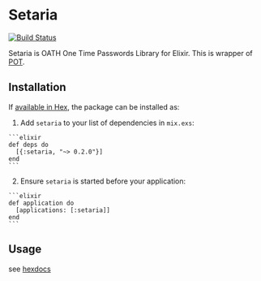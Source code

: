 # Setaria

[![Build Status](https://travis-ci.org/ritou/elixir-setaria.svg?branch=master)](https://travis-ci.org/ritou/elixir-setaria)

Setaria is OATH One Time Passwords Library for Elixir.
This is wrapper of [POT](https://hex.pm/packages/pot).

## Installation

If [available in Hex](https://hex.pm/docs/publish), the package can be installed as:

  1. Add `setaria` to your list of dependencies in `mix.exs`:

    ```elixir
    def deps do
      [{:setaria, "~> 0.2.0"}]
    end
    ```

  2. Ensure `setaria` is started before your application:

    ```elixir
    def application do
      [applications: [:setaria]]
    end
    ```

## Usage

  see [hexdocs](https://hexdocs.pm/setaria/api-reference.html)
